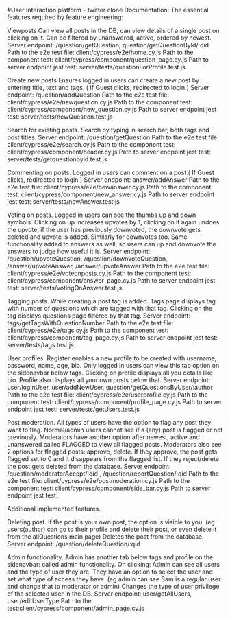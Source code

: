#User Interaction platform - twitter clone
Documentation: The essential features required by feature engineering:	

Viewposts
Can view all posts in the DB, can view details of a single post on clicking on it.
Can be filtered by unanswered, active, ordered by newest.
Server endpoint: /question/getQuestion, question/getQuestionById/:qid
Path to the e2e test file: client/cypress/e2e/home.cy.js
Path to the component test: client/cypress/component/question_page.cy.js
Path to server endpoint jest test: server/tests/questionForProfile.test.js
 	
Create new posts
Ensures logged in users can create a new post by entering title, text and tags. ( If Guest clicks, redirected to login.)
Server endpoint: /question/addQuestion
Path to the e2e test file: client/cypress/e2e/newquestion.cy.js
Path to the component test: client/cypress/component/new_question.cy.js
Path to server endpoint jest test: server/tests/newQuestion.test.js

Search for existing posts.
Search by typing in search bar, both tags and post titles.
Server endpoint: /question/getQuestion
Path to the e2e test file: client/cypress/e2e/search.cy.js
Path to the component test: client/cypress/component/header.cy.js
Path to server endpoint jest test: server/tests/getquestionbyid.test.js

Commenting on posts.
Logged in users can comment on a post.( If Guest clicks, redirected to login.)
Server endpoint: answer/addAnswer
Path to the e2e test file: client/cypress/e2e/newanswer.cy.js
Path to the component test: client/cypress/component/new_answer.cy.js
Path to server endpoint jest test: server/tests/newAnswer.test.js

Voting on posts.
Logged in users can see the thumbs up and down symbols. Clicking on up increases upvotes by 1, clicking on it again undoes the upvote, if the user has previously downvoted, the downvote gets deleted and upvote is added.
Similarly for downvotes too.
Same functionality added to answers as well, so users can up and downvote the answers to judge how useful it is.
Server endpoint: /question/upvoteQuestion, /question/downvoteQuestion,
/answer/upvoteAnswer, /answer/upvoteAnswer
Path to the e2e test file: client/cypress/e2e/voteonposts.cy.js
Path to the component test: client/cypress/component/answer_page.cy.js
Path to server endpoint jest test: server/tests/votingOnAnswer.test.js

Tagging posts.
While creating a post tag is added. Tags page displays tag with number of questions which are tagged with that tag. Clicking on the tag displays questions page filtered by that tag. 
Server endpoint: tags/getTagsWithQuestionNumber
Path to the e2e test file: client/cypress/e2e/tags.cy.js
Path to the component test: client/cypress/component/tag_page.cy.js
Path to server endpoint jest test: server/tests/tags.test.js

User profiles.
Register enables a new profile to be created with username, password, name, age, bio.
Only logged in users can view this tab option on the sidenavbar below tags.
Clicking on profile displays all you details like bio.
Profile also displays all your own posts below that.
Server endpoint: user/loginUser, user/addNewUser, question/getQuestionsByUser/:author
Path to the e2e test file: client/cypress/e2e/userprofile.cy.js
Path to the component test: client/cypress/component/profile_page.cy.js
Path to server endpoint jest test: server/tests/getUsers.test.js

Post moderation. 
All types of users have the option to flag any post they want to flag.
Normal/admin users cannot see if a (any) post is flagged or not previously.
Moderators have another option after newest, active and unanswered called FLAGGED to view all flagged posts. 
Moderators also see 2 options for flagged posts: approve, delete. 
If they approve, the post gets flagged set to 0 and it disappears from the flagged list.
If they reject/delete the post gets deleted from the database.
Server endpoint: /question/moderatorAccept/:qid , /question/reportQuestion/:qid
Path to the e2e test file: client/cypress/e2e/postmoderation.cy.js
Path to the component test: client/cypress/component/side_bar.cy.js
Path to server endpoint jest test: 						
					 							
Additional implemented features.
		
Deleting post.
If the post is your own post, the option is visible to you. (eg users(author) can go to their profile and delete their post, or even delete it from the allQuestions main page)
Deletes the post from the database.
Server endpoint: /question/deleteQuestion/:qid

Admin functionality.
Admin has another tab below tags and profile on the sidenavbar: called admin functionality. On clicking: Admin can see all users and the type of user they are. 
They have an option to select the user and set what type of access they have.
(eg admin can see Sam is a regular user and change that to moderator or admin)
Changes the type of user privilege of the selected user in the DB.
Server endpoint: user/getAllUsers, user/editUserType
Path to the test:client/cypress/component/admin_page.cy.js
